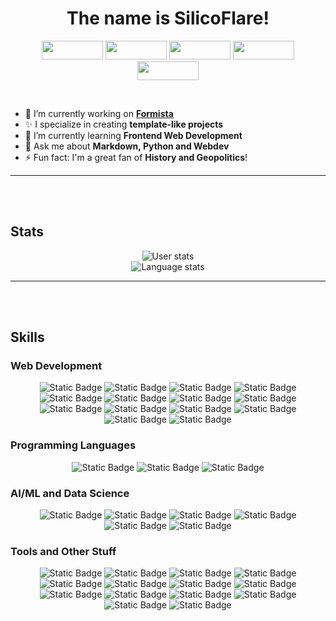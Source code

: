 <h1 align="center">The name is SilicoFlare!</h1>
<p align="center">
  <img src='https://pesu-badges-api.vercel.app/badge/pesu' width='98px' height='30px' />
  <img src='https://pesu-badges-api.vercel.app/badge/hackerspace' width='98px' height='30px' />
  <img src='https://pesu-badges-api.vercel.app/badge/nexus' width='98px' height='30px' />
  <img src='https://pesu-badges-api.vercel.app/badge/research-et-al' width='98px' height='30px' />
  <img src='https://pesu-badges-api.vercel.app/badge/qqc-rr' width='98px' height='30px' />
</p><br>

- 🔭 I’m currently working on **[Formista]()**
- ✨ I specialize in creating **template-like projects**
- 🌱 I’m currently learning **Frontend Web Development**
- 💬 Ask me about **Markdown, Python and Webdev**
- ⚡ Fun fact: I'm a great fan of **History and Geopolitics**!

---
<br><br>

## Stats
<p align="center">
<img alt="User stats" src="https://github-readme-stats.vercel.app/api?username=silicoflare&show_icons=true&theme=transparent"><br>
<img alt="Language stats" src="https://github-readme-stats.vercel.app/api/top-langs/?username=silicoflare&theme=transparent">
</p>

---
<br><br>

## Skills

### Web Development
<p align="center">
  <img alt="Static Badge" src="https://img.shields.io/badge/HTML5-E34F26?style=for-the-badge&logo=html5&logoColor=white"> 
  <img alt="Static Badge" src="https://img.shields.io/badge/CSS3-1572B6?style=for-the-badge&logo=css3&logoColor=white"> 
  <img alt="Static Badge" src="https://img.shields.io/badge/Tailwind%20CSS-06B6D4?style=for-the-badge&logo=tailwindcss&logoColor=white">
  <img alt="Static Badge" src="https://img.shields.io/badge/Sass-CC6699?style=for-the-badge&logo=sass&logoColor=white">
  <img alt="Static Badge" src="https://img.shields.io/badge/JS-F7DF1E?style=for-the-badge&logo=javascript&logoColor=black">
  <img alt="Static Badge" src="https://img.shields.io/badge/jQuery-0769AD?style=for-the-badge&logo=jquery&logoColor=white">
  <img alt="Static Badge" src="https://img.shields.io/badge/Vue-4FC08D?style=for-the-badge&logo=vue.js&logoColor=white">
  <img alt="Static Badge" src="https://img.shields.io/badge/Vite-646CFF?style=for-the-badge&logo=vite&logoColor=white">
  <img alt="Static Badge" src="https://img.shields.io/badge/React-61DAFB?style=for-the-badge&logo=react&logoColor=white">
  <img alt="Static Badge" src="https://img.shields.io/badge/Flask-black?style=for-the-badge&logo=flask&logoColor=white">
  <img alt="Static Badge" src="https://img.shields.io/badge/FastAPI-009688?style=for-the-badge&logo=fastapi&logoColor=white">
  <img alt="Static Badge" src="https://img.shields.io/badge/Node.js-339933?style=for-the-badge&logo=node.js&logoColor=white">
  <img alt="Static Badge" src="https://img.shields.io/badge/Vercel-black?style=for-the-badge&logo=vercel&logoColor=white">
  <img alt="Static Badge" src="https://img.shields.io/badge/JSON-black?style=for-the-badge&logo=json&logoColor=white">
</p>


### Programming Languages
<p align="center">
  <img alt="Static Badge" src="https://img.shields.io/badge/Python-3776AB?style=for-the-badge&logo=python&logoColor=white"> 
  <img alt="Static Badge" src="https://img.shields.io/badge/C-A8B9CC?style=for-the-badge&logo=c&logoColor=white">
  <img alt="Static Badge" src="https://img.shields.io/badge/R-276DC3?style=for-the-badge&logo=R">
</p>


### AI/ML and Data Science
<p align="center">
  <img alt="Static Badge" src="https://img.shields.io/badge/Google%20Colab-F9AB00?style=for-the-badge&logo=googlecolab&logoColor=white">
  <img alt="Static Badge" src="https://img.shields.io/badge/Jupyter-F37626?style=for-the-badge&logo=jupyter&logoColor=white">
  <img alt="Static Badge" src="https://img.shields.io/badge/SKLearn-F7931E?style=for-the-badge&logo=scikitlearn&logoColor=white">
  <img alt="Static Badge" src="https://img.shields.io/badge/NumPy-013243?style=for-the-badge&logo=numpy&logoColor=white">
  <img alt="Static Badge" src="https://img.shields.io/badge/pandas-150458?style=for-the-badge&logo=pandas&logoColor=white">
  <img alt="Static Badge" src="https://img.shields.io/badge/Excel-217346?style=for-the-badge&logo=microsoftexcel&logoColor=white">
</p>

### Tools and Other Stuff
<p align="center">
  <img alt="Static Badge" src="https://img.shields.io/badge/VS%20Code-007ACC?style=for-the-badge&logo=visualstudiocode&logoColor=white">
  <img alt="Static Badge" src="https://img.shields.io/badge/Markdown-black?style=for-the-badge&logo=markdown&logoColor=white">
  <img alt="Static Badge" src="https://img.shields.io/badge/Git-F05032?style=for-the-badge&logo=git&logoColor=white">
  <img alt="Static Badge" src="https://img.shields.io/badge/Obsidian-7C3AED?style=for-the-badge&logo=obsidian&logoColor=white">
  <img alt="Static Badge" src="https://img.shields.io/badge/GitHub%20Actions-2088FF?style=for-the-badge&logo=githubactions&logoColor=white&link=https%3A%2F%2Fwww.linkedin.com%2Fin%2Fsuraj-b-m">
  <img alt="Static Badge" src="https://img.shields.io/badge/Windows%20Batch-4D4D4D?style=for-the-badge&logo=windowsterminal&logoColor=white">
  <img alt="Static Badge" src="https://img.shields.io/badge/Bash-4EAA25?style=for-the-badge&logo=gnubash&logoColor=white">
  <img alt="Static Badge" src="https://img.shields.io/badge/MongoDB-47A248?style=for-the-badge&logo=mongodb&logoColor=white">
  <img alt="Static Badge" src="https://img.shields.io/badge/Insomnia-4000BF?style=for-the-badge&logo=insomnia&logoColor=white">
  <img alt="Static Badge" src="https://img.shields.io/badge/Postman-FF6C37?style=for-the-badge&logo=postman&logoColor=white">
  <img alt="Static Badge" src="https://img.shields.io/badge/Word-2B579A?style=for-the-badge&logo=microsoftword&logoColor=white">
  <img alt="Static Badge" src="https://img.shields.io/badge/PowerPoint-B7472A?style=for-the-badge&logo=microsoftpowerpoint&logoColor=white">
  <img alt="Static Badge" src="https://img.shields.io/badge/Access-A4373A?style=for-the-badge&logo=microsoftaccess&logoColor=white">
  <img alt="Static Badge" src="https://img.shields.io/badge/Notepad%2B%2B-90E59A?style=for-the-badge&logo=notepadplusplus&logoColor=black">
  
</p>

<!--
---
<br><br>

## My Projects

### Linkaholic
Linkaholic is a link manager site with high customizability.
-->
